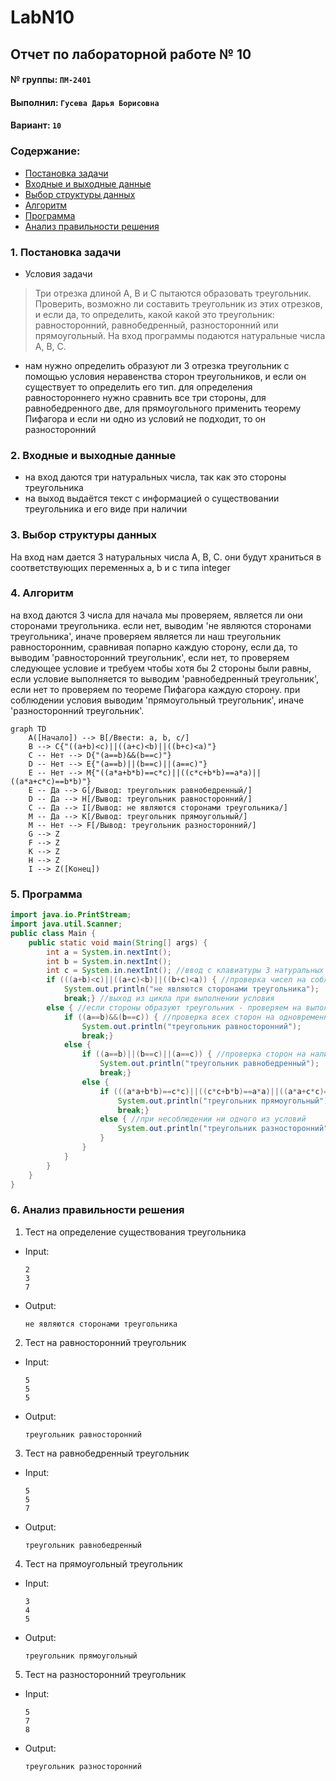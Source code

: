 # LabN10
## Отчет по лабораторной работе № 10

#### № группы: `ПМ-2401`

#### Выполнил: `Гусева Дарья Борисовна`

#### Вариант: `10`

### Cодержание:

- [Постановка задачи](#1-постановка-задачи)
- [Входные и выходные данные](#2-входные-и-выходные-данные)
- [Выбор структуры данных](#3-выбор-структуры-данных)
- [Алгоритм](#4-алгоритм)
- [Программа](#5-программа)
- [Анализ правильности решения](#6-анализ-правильности-решения)

### 1. Постановка задачи

- Условия задачи

> Три отрезка длиной A, B и C пытаются образовать треугольник. Проверить, возможно ли составить треугольник из этих отрезков, и если да, то определить, какой какой это треугольник: равносторонний, равнобедренный, разносторонний или прямоугольный. На вход программы подаются натуральные числа A, B, C.

- нам нужно определить образуют ли 3 отрезка треугольник с помощью условия неравенства сторон треугольников, и если он существует то определить его тип. для определения равностороннего нужно сравнить все три стороны, для равнобедренного две, для прямоугольного применить теорему Пифагора и если ни одно из условий не подходит, то он разносторонний

### 2. Входные и выходные данные

- на вход даются три натуральных числа, так как это стороны треугольника 
- на выход выдаётся текст с информацией о существовании треугольника и его виде при наличии

### 3. Выбор структуры данных
На вход нам дается 3 натуральных числа A, B, C. они будут храниться в соответствующих переменных a, b и c типа integer
### 4. Алгоритм

на вход даются 3 числа 
для начала мы проверяем, является ли они сторонами треугольника. если нет, выводим 'не являются сторонами треугольника', иначе проверяем является ли наш треугольник равносторонним, сравнивая попарно каждую сторону, если да, то выводим 'равносторонний треугольник', если нет, то проверяем следующее условие и требуем чтобы хотя бы 2 стороны были равны, если условие выполняется то выводим 'равнобедренный треугольник', если нет то проверяем по теореме Пифагора каждую сторону. при соблюдении условия выводим 'прямоугольный треугольник', иначе 'разносторонний треугольник'.

```mermaid
graph TD
    A([Начало]) --> B[/Ввести: a, b, c/]
    B --> C{"((a+b)<c)||((a+c)<b)||((b+c)<a)"}
    C -- Нет --> D{"(a==b)&&(b==c)"}
    D -- Нет --> E{"(a==b)||(b==c)||(a==c)"}
    E -- Нет --> M{"((a*a+b*b)==c*c)||((c*c+b*b)==a*a)||((a*a+c*c)==b*b)"}
    E -- Да --> G[/Вывод: треугольник равнобедренный/]
    D -- Да --> H[/Вывод: треугольник равносторонний/]
    C -- Да --> I[/Вывод: не являются сторонами треугольника/]
    M -- Да --> K[/Вывод: треугольник прямоугольный/]
    M -- Нет --> F[/Вывод: треугольник разносторонний/]
    G --> Z
    F --> Z
    K --> Z
    H --> Z
    I --> Z([Конец])
```

### 5. Программа

```java
import java.io.PrintStream;
import java.util.Scanner;
public class Main {
    public static void main(String[] args) {
        int a = System.in.nextInt();
        int b = System.in.nextInt();
        int c = System.in.nextInt(); //ввод с клавиатуры 3 натуральных чисел
        if (((a+b)<c)||((a+c)<b)||((b+c)<a)) { //проверка чисел на соблюдение неравенства треугольника
            System.out.println("не являются сторонами треугольника");
            break;} //выход из цикла при выполнении условия
        else { //если стороны образуют треугольник - проверяем на выполнение дальнейших условий
            if ((a==b)&&(b==c)) { //проверка всех сторон на одновременное равенство
                System.out.println("треугольник равносторонний");
                break;}
            else {
                if ((a==b)||(b==c)||(a==c)) { //проверка сторон на наличие равенства у двух любых сторон
                    System.out.println("треугольник равнобедренный");
                    break;}
                else {
                    if (((a*a+b*b)==c*c)||((c*c+b*b)==a*a)||((a*a+c*c)==b*b)) { //проверка сторон на соблюдение теоремы пифагора
                        System.out.println("треугольник прямоугольный");
                        break;}
                    else { //при несоблюдении ни одного из условий
                        System.out.println("треугольник разносторонний");
                    }
                }
            }
        }
    }
}
```

### 6. Анализ правильности решения

1. Тест на определение существования треугольника

- Input:
    ```
    2
    3
    7
    ```

- Output:
    ```
    не являются сторонами треугольника
    ```

2. Тест на равносторонний треугольник

- Input:
    ```
    5
    5
    5
    ```

- Output:
    ```
    треугольник равносторонний
    ```
3. Тест на равнобедренный треугольник

- Input:
    ```
    5
    5
    7
    ```

- Output:
    ```
    треугольник равнобедренный
    ```
4. Тест на прямоугольный треугольник

- Input:
    ```
    3
    4
    5
    ```

- Output:
    ```
    треугольник прямоугольный
    ```
5. Тест на разносторонний треугольник

- Input:
    ```
    5
    7
    8
    ```

- Output:
    ```
    треугольник разносторонний
    ```

